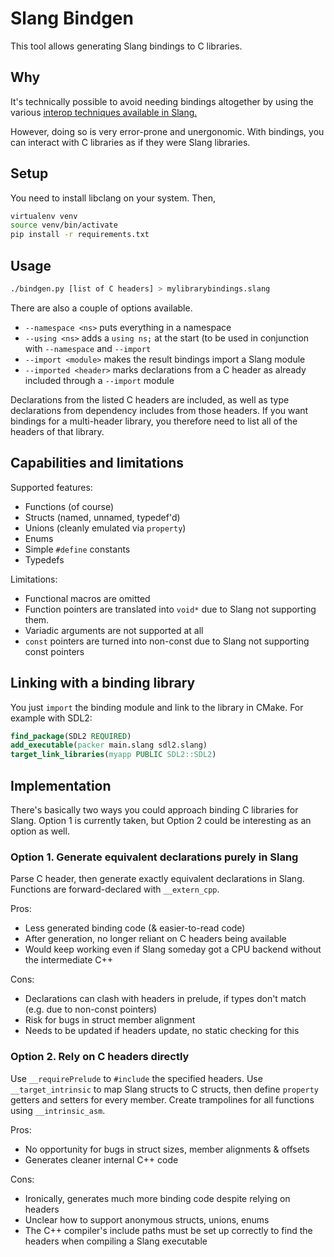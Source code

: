 Slang Bindgen
=============

This tool allows generating Slang bindings to C libraries.

## Why

It's technically possible to avoid needing bindings altogether by using the 
various [interop techniques available in Slang.](https://shader-slang.org/slang/user-guide/a1-04-interop.html)

However, doing so is very error-prone and unergonomic. With bindings, you can
interact with C libraries as if they were Slang libraries.

## Setup

You need to install libclang on your system. Then,
```sh
virtualenv venv
source venv/bin/activate
pip install -r requirements.txt
```

## Usage

```sh
./bindgen.py [list of C headers] > mylibrarybindings.slang
```

There are also a couple of options available.

* `--namespace <ns>` puts everything in a namespace
* `--using <ns>` adds a `using ns;` at the start (to be used in conjunction with `--namespace` and `--import`
* `--import <module>` makes the result bindings import a Slang module
* `--imported <header>` marks declarations from a C header as already included through a `--import` module

Declarations from the listed C headers are included, as well as type
declarations from dependency includes from those headers. If you want bindings
for a multi-header library, you therefore need to list all of the headers of
that library.

## Capabilities and limitations

Supported features:
* Functions (of course)
* Structs (named, unnamed, typedef'd)
* Unions (cleanly emulated via `property`)
* Enums
* Simple `#define` constants
* Typedefs

Limitations:
* Functional macros are omitted
* Function pointers are translated into `void*` due to Slang not supporting them.
* Variadic arguments are not supported at all
* `const` pointers are turned into non-const due to Slang not supporting const pointers

## Linking with a binding library

You just `import` the binding module and link to the library in CMake.
For example with SDL2:

```cmake
find_package(SDL2 REQUIRED)
add_executable(packer main.slang sdl2.slang)
target_link_libraries(myapp PUBLIC SDL2::SDL2)
```

## Implementation

There's basically two ways you could approach binding C libraries for Slang.
Option 1 is currently taken, but Option 2 could be interesting as an option as
well.

### Option 1. Generate equivalent declarations purely in Slang

Parse C header, then generate exactly equivalent declarations in Slang.
Functions are forward-declared with `__extern_cpp`.

Pros:
- Less generated binding code (& easier-to-read code)
- After generation, no longer reliant on C headers being available
- Would keep working even if Slang someday got a CPU backend without the intermediate C++

Cons:
- Declarations can clash with headers in prelude, if types don't match (e.g. due to non-const pointers)
- Risk for bugs in struct member alignment
- Needs to be updated if headers update, no static checking for this

### Option 2. Rely on C headers directly

Use `__requirePrelude` to `#include` the specified headers.
Use `__target_intrinsic` to map Slang structs to C structs, then define
`property` getters and setters for every member. Create trampolines for all
functions using `__intrinsic_asm`.

Pros:
- No opportunity for bugs in struct sizes, member alignments & offsets
- Generates cleaner internal C++ code

Cons:
- Ironically, generates much more binding code despite relying on headers
- Unclear how to support anonymous structs, unions, enums
- The C++ compiler's include paths must be set up correctly to find the headers
  when compiling a Slang executable


